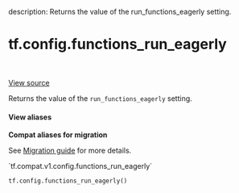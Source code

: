 description: Returns the value of the run_functions_eagerly setting.

<div itemscope itemtype="http://developers.google.com/ReferenceObject">
<meta itemprop="name" content="tf.config.functions_run_eagerly" />
<meta itemprop="path" content="Stable" />
</div>

# tf.config.functions_run_eagerly

<!-- Insert buttons and diff -->

<table class="tfo-notebook-buttons tfo-api nocontent" align="left">

</table>

<a target="_blank" class="external" href="/code/stable/tensorflow/python/eager/def_function.py">View source</a>



Returns the value of the `run_functions_eagerly` setting.

<section class="expandable">
  <h4 class="showalways">View aliases</h4>
  <p>
<b>Compat aliases for migration</b>
<p>See
<a href="https://www.tensorflow.org/guide/migrate">Migration guide</a> for
more details.</p>
<p>`tf.compat.v1.config.functions_run_eagerly`</p>
</p>
</section>

<pre class="devsite-click-to-copy prettyprint lang-py tfo-signature-link">
<code>tf.config.functions_run_eagerly()
</code></pre>



<!-- Placeholder for "Used in" -->
